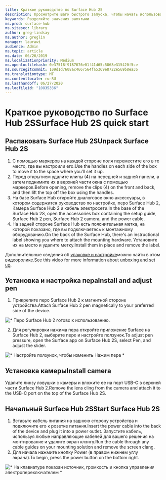 ```yaml
---
title: Краткое руководство по Surface Hub 2S
description: Просмотрите шаги быстрого запуска, чтобы начать использовать Surface Hub 2S.
keywords: Разделяйте значения запятыми
ms.prod: surface-hub
ms.sitesec: library
author: greg-lindsay
ms.author: greglin
manager: laurawi
audience: Admin
ms.topic: article
ms.date: 06/20/2019
ms.localizationpriority: Medium
ms.openlocfilehash: 0e37518f9187076e01f41d65c5868e315420f5ce
ms.sourcegitcommit: 109d1d7608ac4667564fa5369e8722e569b8ea36
ms.translationtype: MT
ms.contentlocale: ru-RU
ms.lasthandoff: 06/27/2020
ms.locfileid: "10835336"
---
```

# <span data-ttu-id="1a031-104">Краткое руководство по Surface Hub 2S</span><span class="sxs-lookup"><span data-stu-id="1a031-104">Surface Hub 2S quick start</span></span>

## <span data-ttu-id="1a031-105">Распаковать Surface Hub 2S</span><span class="sxs-lookup"><span data-stu-id="1a031-105">Unpack Surface Hub 2S</span></span>

1. <span data-ttu-id="1a031-106">С помощью маркеров на каждой стороне поля переместите его в то место, где вы настроили его.</span><span class="sxs-lookup"><span data-stu-id="1a031-106">Use the handles on each side of the box to move it to the space where you'll set it up.</span></span>
2. <span data-ttu-id="1a031-107">Перед открытием удалите клипы (4) на передней и задней панели, а затем поднимите их в верхней части окна с помощью маркеров.</span><span class="sxs-lookup"><span data-stu-id="1a031-107">Before opening, remove the clips (4) on the front and back, and then lift the top off the box using the handles.</span></span>
3. <span data-ttu-id="1a031-108">На базе Surface Hub откройте диалоговое окно аксессуары, в котором содержится руководство по настройке, перо Surface Hub 2, Камера Surface Hub 2 и кабель электросети.</span><span class="sxs-lookup"><span data-stu-id="1a031-108">In the base of the Surface Hub 2S, open the accessories box containing the setup guide, Surface Hub 2 pen, Surface Hub 2 camera, and the power cable.</span></span>
4. <span data-ttu-id="1a031-109">На задней стороне Surface Hub есть пояснительная метка, на которой показано, где вы подключаетесь к монтажному оборудованию.</span><span class="sxs-lookup"><span data-stu-id="1a031-109">On the back of the Surface Hub, there's an instructional label showing you where to attach the mounting hardware.</span></span> <span data-ttu-id="1a031-110">Установите их на место и удалите метку.</span><span class="sxs-lookup"><span data-stu-id="1a031-110">Install them in place and remove the label.</span></span>

<span data-ttu-id="1a031-111">Дополнительные сведения об [упаковке и настройке](https://youtu.be/fCrxdNXvru4)можно найти в этом видеоролике.</span><span class="sxs-lookup"><span data-stu-id="1a031-111">See this video for more information about [unboxing and set up](https://youtu.be/fCrxdNXvru4).</span></span>

## <span data-ttu-id="1a031-112">Установка и настройка пера</span><span class="sxs-lookup"><span data-stu-id="1a031-112">Install and adjust pen</span></span>

1. <span data-ttu-id="1a031-113">Прикрепите перо Surface Hub 2 к магнитной стороне устройства.</span><span class="sxs-lookup"><span data-stu-id="1a031-113">Attach Surface Hub 2 pen magnetically to your preferred side of the device.</span></span>

![\* Перо Surface Hub 2 готово к использованию.](images/sh2-pen.png) <br>

2. <span data-ttu-id="1a031-117">Для регулировки нажима пера откройте приложение Surface на Surface Hub 2, выберите перо и настройте ползунок.</span><span class="sxs-lookup"><span data-stu-id="1a031-117">To adjust pen pressure, open the Surface app on Surface Hub 2S, select Pen, and adjust the slider.</span></span>

![\* Настройте ползунок, чтобы изменить Нажим пера \*](images/sh2-pen-pressure.png) <br>

## <span data-ttu-id="1a031-119">Установка камеры</span><span class="sxs-lookup"><span data-stu-id="1a031-119">Install camera</span></span>

<span data-ttu-id="1a031-120">Удалите линзу ловушки с камеры и вложите ее на порт USB-C в верхней части Surface Hub 2.</span><span class="sxs-lookup"><span data-stu-id="1a031-120">Remove the lens cling from the camera and attach it to the USB-C port on the top of the Surface Hub 2S.</span></span>

## <span data-ttu-id="1a031-121">Начальный Surface Hub 2S</span><span class="sxs-lookup"><span data-stu-id="1a031-121">Start Surface Hub 2S</span></span>

1. <span data-ttu-id="1a031-122">Вставьте кабель питания на заднюю сторону устройства и подключите его к розетке питания.</span><span class="sxs-lookup"><span data-stu-id="1a031-122">Insert the power cable into the back of the device and plug it into a power outlet.</span></span> <span data-ttu-id="1a031-123">Запустите кабель, используя любые направляющие кабелей для вашего решения на монтирование и удалите экран клэнгу.</span><span class="sxs-lookup"><span data-stu-id="1a031-123">Run the cable through any cable guides on your mounting solution and remove the screen clang.</span></span>
2. <span data-ttu-id="1a031-124">Для начала нажмите кнопку Power (в правом нижнем углу экрана).</span><span class="sxs-lookup"><span data-stu-id="1a031-124">To begin, press the power button on the bottom right.</span></span>

![\* На клавиатуре показан источник, громкость и кнопка управления электропереключателем \*](images/sh2-keypad.png) <br>
